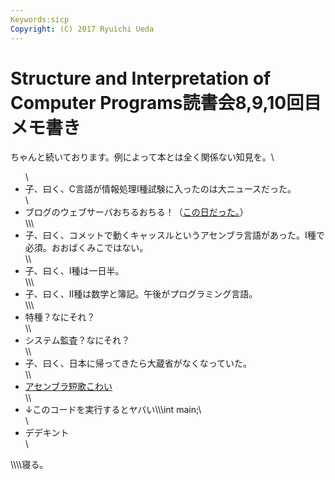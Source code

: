 ```yaml
---
Keywords:sicp
Copyright: (C) 2017 Ryuichi Ueda
---
```


# <!--:ja-->Structure and Interpretation of Computer Programs読書会8,9,10回目メモ書き<!--:-->
<!--:ja-->ちゃんと続いております。例によって本とは全く関係ない知見を。\<ul>\	<li>子、曰く、C言語が情報処理I種試験に入ったのは大ニュースだった。</li>\	<li>ブログのウェブサーバおちるおちる！（<a href="http://blog.ueda.asia/?p=1380" title="出版社に送る原稿には日本語と英単語の間にスペースを入れない方が良いらしいので贖罪のためにシェル芸やります。" target="_blank">この日だった。</a>）</li>\\\	<li>子、曰く、コメットで動くキャッスルというアセンブラ言語があった。I種で必須。おおばくみこではない。</li>\\	<li>子、曰く、I種は一日半。</li>\\\	<li>子、曰く、II種は数学と簿記。午後がプログラミング言語。</li>\\\<li>特種？なにそれ？</li>\\<li>システム監査？なにそれ？</li>\\<li>子、曰く、日本に帰ってきたら大蔵省がなくなっていた。</li>\\<li><a href="http://kozos.jp/asm-tanka/">アセンブラ短歌こわい</a></li>\\<li>↓このコードを実行するとヤバい\\\int main;\</li>\<li>デデキント</li>\</ul>\\\\寝る。
